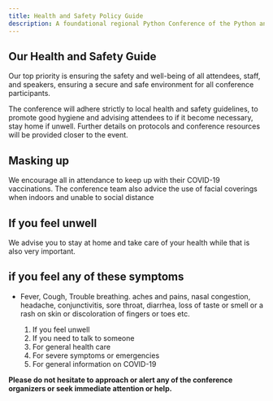 ```yaml
---
title: Health and Safety Policy Guide
description: A foundational regional Python Conference of the Python and developer community in Volta.
---
```


## Our Health and Safety Guide

Our top priority is ensuring the safety and well-being of all attendees, staff, and speakers, ensuring a secure and safe environment for all conference participants.

The conference will adhere strictly to local health and safety guidelines, to promote good hygiene and advising attendees to if it become necessary, stay home if unwell. Further details on protocols and conference resources will be provided closer to the event.

## Masking up

We encourage all in attendance to keep up with their COVID-19 vaccinations. The conference team also advice the use of facial coverings when indoors and unable to social distance

## If you feel unwell

We advise you to stay at home and take care of your health while that is also very important.

## if you feel any of these symptoms

- Fever, Cough, Trouble breathing. aches and pains, nasal congestion, headache, conjunctivitis, sore throat, diarrhea, loss of taste or smell or a rash on skin or discoloration of fingers or toes etc.

    1. If you feel unwell
    2. If you need to talk to someone
    3. For general health care
    4. For severe symptoms or emergencies
    5. For general information on COVID-19

**Please do not hesitate to approach or alert any of the conference organizers or seek immediate attention or help.**
